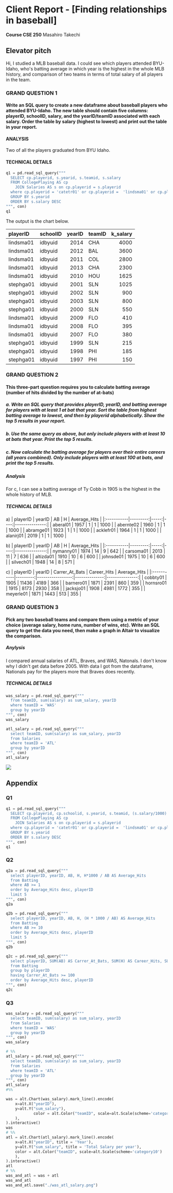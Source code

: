# Client Report - [Finding relationships in baseball]
__Course CSE 250__
Masahiro Takechi

## Elevator pitch

Hi, I studied a MLB baseball data. I could see which players attended BYU-Idaho, who's batting average in which year is the highest in the whole MLB history, and comparison of two teams in terms of total salary of all players in the team. 

### GRAND QUESTION 1
#### Write an SQL query to create a new dataframe about baseball players who attended BYU-Idaho. The new table should contain five columns: playerID, schoolID, salary, and the yearID/teamID associated with each salary. Order the table by salary (highest to lowest) and print out the table in your report.

#### ANALYSIS
Two of all the players graduated from BYU Idaho.

#### TECHNICAL DETAILS

```python 
q1 = pd.read_sql_query("""
  SELECT cp.playerid, s.yearid, s.teamid, s.salary
  FROM CollegePlaying AS cp
    JOIN Salaries AS s on cp.playerid = s.playerid
  where cp.playerid = 'catetr01' or cp.playerid =  'lindsma01' or cp.playerid = 'stephga01'
  GROUP BY s.yearid
  ORDER BY s.salary DESC
""", con)
q1
```

The output is the chart below. 

| playerID   | schoolID   |   yearID | teamID   |   k_salary |
|:-----------|:-----------|---------:|:---------|-----------:|
| lindsma01  | idbyuid    |     2014 | CHA      |       4000 |
| lindsma01  | idbyuid    |     2012 | BAL      |       3600 |
| lindsma01  | idbyuid    |     2011 | COL      |       2800 |
| lindsma01  | idbyuid    |     2013 | CHA      |       2300 |
| lindsma01  | idbyuid    |     2010 | HOU      |       1625 |
| stephga01  | idbyuid    |     2001 | SLN      |       1025 |
| stephga01  | idbyuid    |     2002 | SLN      |        900 |
| stephga01  | idbyuid    |     2003 | SLN      |        800 |
| stephga01  | idbyuid    |     2000 | SLN      |        550 |
| lindsma01  | idbyuid    |     2009 | FLO      |        410 |
| lindsma01  | idbyuid    |     2008 | FLO      |        395 |
| lindsma01  | idbyuid    |     2007 | FLO      |        380 |
| stephga01  | idbyuid    |     1999 | SLN      |        215 |
| stephga01  | idbyuid    |     1998 | PHI      |        185 |
| stephga01  | idbyuid    |     1997 | PHI      |        150 |

### GRAND QUESTION 2
#### This three-part question requires you to calculate batting average (number of hits divided by the number of at-bats)
##### a. Write an SQL query that provides playerID, yearID, and batting average for players with at least 1 at bat that year. Sort the table from highest batting average to lowest, and then by playerid alphabetically. Show the top 5 results in your report.
##### b. Use the same query as above, but only include players with at least 10 at bats that year. Print the top 5 results.
##### c. Now calculate the batting average for players over their entire careers (all years combined). Only include players with at least 100 at bats, and print the top 5 results.

##### Analysis
For c, I can see a batting average of Ty Cobb in 1905 is the highest in the whole history of MLB. 

##### TECHNICAL DETAILS
a)
| playerID   |   yearID |   AB |   H |   Average_Hits |
|:-----------|---------:|-----:|----:|---------------:|
| aberal01   |     1957 |    1 |   1 |           1000 |
| abernte02  |     1960 |    1 |   1 |           1000 |
| abramge01  |     1923 |    1 |   1 |           1000 |
| acklefr01  |     1964 |    1 |   1 |           1000 |
| alanirj01  |     2019 |    1 |   1 |           1000 |

b) 
| playerID   |   yearID |   AB |   H |   Average_Hits |
|:-----------|---------:|-----:|----:|---------------:|
| nymanny01  |     1974 |   14 |   9 |            642 |
| carsoma01  |     2013 |   11 |   7 |            636 |
| altizda01  |     1910 |   10 |   6 |            600 |
| johnsde01  |     1975 |   10 |   6 |            600 |
| silvech01  |     1948 |   14 |   8 |            571 |

c)
| playerID   |   yearID |   Carrer_At_Bats |   Career_Hits |   Average_Hits |
|:-----------|---------:|-----------------:|--------------:|---------------:|
| cobbty01   |     1905 |            11436 |          4189 |            366 |
| barnero01  |     1871 |             2391 |           860 |            359 |
| hornsro01  |     1915 |             8173 |          2930 |            358 |
| jacksjo01  |     1908 |             4981 |          1772 |            355 |
| meyerle01  |     1871 |             1443 |           513 |            355 |



### GRAND QUESTION 3
#### Pick any two baseball teams and compare them using a metric of your choice (average salary, home runs, number of wins, etc). Write an SQL query to get the data you need, then make a graph in Altair to visualize the comparison.

##### Anylysis
I compared annual salaries of ATL, Braves, and WAS, Natonals. I don't know why I didn't get data before 2005. With data I got from the dataframe, Nationals pay for the players more that Braves does recently. 


##### TECHNICAL DETAILS

```python 
was_salary = pd.read_sql_query("""
  from teamID, sum(salary) as sum_salary, yearID
  where teamID = 'WAS'
  group by yearID
""", con)
was_salary

atl_salary = pd.read_sql_query("""
  select teamID, sum(salary) as sum_salary, yearID
  from Salaries
  where teamID = 'ATL'
  group by yearID
""", con)
atl_salary

```
![](./was_atl_salary.png)


## Appendix 


### Q1
``` python
q1 = pd.read_sql_query("""
  SELECT cp.playerid, cp.schoolid, s.yearid, s.teamid, (s.salary/1000) AS k_salary
  FROM CollegePlaying AS cp
    JOIN Salaries AS s on cp.playerid = s.playerid
  where cp.playerid = 'catetr01' or cp.playerid =  'lindsma01' or cp.playerid = 'stephga01'
  GROUP BY s.yearid
  ORDER BY s.salary DESC
""", con)
q1
```

### Q2
```python
q2a = pd.read_sql_query("""
  select playerID, yearID, AB, H, H*1000 / AB AS Average_Hits
  from Batting
  where AB >= 1
  order by Average_Hits desc, playerID 
  limit 5
""", con)
q2a

q2b = pd.read_sql_query("""
  select playerID, yearID, AB, H, (H * 1000 / AB) AS Average_Hits
  from Batting
  where AB >= 10
  order by Average_Hits desc, playerID 
  limit 5
""", con)
q2b

q2c = pd.read_sql_query("""
  select playerID, SUM(AB) AS Carrer_At_Bats, SUM(H) AS Career_Hits, SUM(H)*1000 / SUM(AB) AS Average_Hits
  from Batting
  group by playerID
  having Carrer_At_Bats >= 100
  order by Average_Hits desc, playerID 
""", con)
q2c
```

### Q3
```python
was_salary = pd.read_sql_query("""
  select teamID, sum(salary) as sum_salary, yearID
  from Salaries
  where teamID = 'WAS'
  group by yearID
""", con)
was_salary

# %%
atl_salary = pd.read_sql_query("""
  select teamID, sum(salary) as sum_salary, yearID
  from Salaries
  where teamID = 'ATL'
  group by yearID
""", con)
atl_salary
#%%

was = alt.Chart(was_salary).mark_line().encode(
    x=alt.X("yearID"),
    y=alt.Y("sum_salary"),
            color = alt.Color("teamID", scale=alt.Scale(scheme='category10')
    ),
).interactive()
was
# %%
atl = alt.Chart(atl_salary).mark_line().encode(
    x=alt.X("yearID", title = 'Year'),
    y=alt.Y("sum_salary", title = 'Total Salary per year'),
    color = alt.Color("teamID", scale=alt.Scale(scheme='category10')
    ),
).interactive()
atl
# %%
was_and_atl = was + atl
was_and_atl
was_and_atl.save("./was_atl_salary.png")
```




